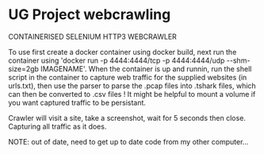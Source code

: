 # UG Project webcrawling
CONTAINERISED SELENIUM HTTP3 WEBCRAWLER

To use first create a docker container using docker build, next run the container using 'docker run -p 4444:4444/tcp -p 4444:4444/udp --shm-size=2gb IMAGENAME'. When the container is up and runnin, run the shell script in the container to capture web traffic for the supplied websites (in urls.txt), then use the parser to parse the .pcap files into .tshark files, which can then be converted to .csv files ! It might be helpful to mount a volume if you want captured traffic to be persistant.

Crawler will visit a site, take a screenshot, wait for 5 seconds then close. Capturing all traffic as it does.


NOTE: out of date, need to get up to date code from my other computer...
